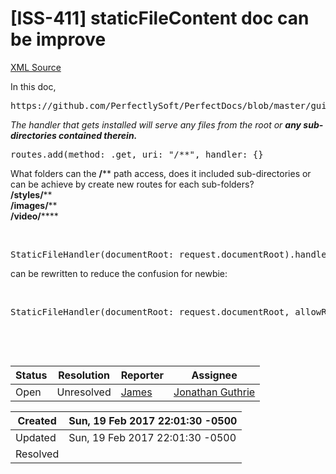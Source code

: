 # [ISS-411] staticFileContent doc can be improve

[XML Source](./xml/ISS-411.xml)
<p><p>In this doc,</p>
<div class="preformatted panel" style="border-width: 1px;"><div class="preformattedContent panelContent">
<pre>https://github.com/PerfectlySoft/PerfectDocs/blob/master/guide/staticFileContent.md</pre>
</div></div>
<p><em>The handler that gets installed will serve any files from the root or <b>any sub-directories contained therein.</b></em></p>
<div class="code panel" style="border-width: 1px;"><div class="codeContent panelContent">
<pre class="code-java">
routes.add(method: .get, uri: <span class="code-quote">"/**"</span>, handler: {}</pre>
</div></div>
<p>What folders can the <b>/</b>** path access, does it included sub-directories or can be achieve by create new routes for each sub-folders?<br/>
<b>/styles/</b>**<br/>
<b>/images/</b>**<br/>
<b>/video/</b>****</p>

<p> </p>
<div class="code panel" style="border-width: 1px;"><div class="codeContent panelContent">
<pre class="code-java">
StaticFileHandler(documentRoot: request.documentRoot).handleRequest(request: request, response: response).handle...</pre>
</div></div>
<p>can be rewritten to reduce the confusion for newbie:</p>

<p> </p>
<div class="code panel" style="border-width: 1px;"><div class="codeContent panelContent">
<pre class="code-java">
StaticFileHandler(documentRoot: request.documentRoot, allowResponseFilters: <span class="code-keyword">true</span>).handle...
</pre>
</div></div>
<p> </p>

<p> </p></p>





Status|Resolution|Reporter|Assignee
------|----------|--------|--------
Open|Unresolved|[James](Lei)|[Jonathan Guthrie]($jono)





Created|Sun, 19 Feb 2017 22:01:30 -0500
-------|--------------
Updated|Sun, 19 Feb 2017 22:01:30 -0500
Resolved|




